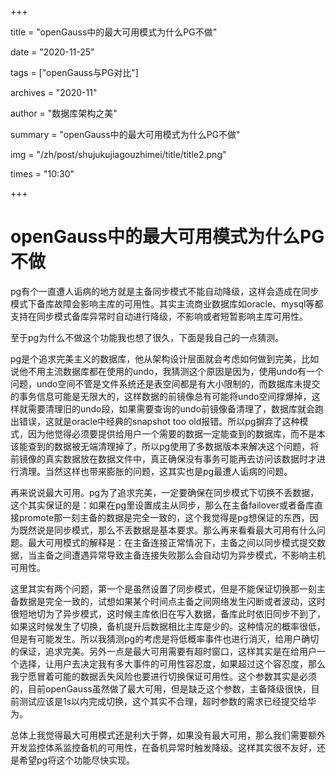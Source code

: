+++

title = "openGauss中的最大可用模式为什么PG不做" 

date = "2020-11-25" 

tags = ["openGauss与PG对比"] 

archives = "2020-11" 

author = "数据库架构之美" 

summary = "openGauss中的最大可用模式为什么PG不做"

img = "/zh/post/shujukujiagouzhimei/title/title2.png" 

times = "10:30"

+++

# openGauss中的最大可用模式为什么PG不做<a name="ZH-CN_TOPIC_0293240561"></a>

pg有个一直遭人诟病的地方就是主备同步模式不能自动降级，这样会造成在同步模式下备库故障会影响主库的可用性。其实主流商业数据库如oracle、mysql等都支持在同步模式备库异常时自动进行降级，不影响或者短暂影响主库可用性。

至于pg为什么不做这个功能我也想了很久，下面是我自己的一点猜测。

pg是个追求完美主义的数据库，他从架构设计层面就会考虑如何做到完美，比如说他不用主流数据库都在使用的undo，我猜测这个原因是因为，使用undo有一个问题，undo空间不管是文件系统还是表空间都是有大小限制的，而数据库未提交的事务信息可能是无限大的，这样数据的前镜像总有可能将undo空间撑爆掉，这样就需要清理旧的undo段，如果需要查询的undo前镜像备清理了，数据库就会跑出错误，这就是oracle中经典的snapshot too old报错。所以pg摒弃了这种模式，因为他觉得必须要提供给用户一个需要的数据一定能查到的数据库，而不是本该能查到的数据被无端清理掉了，所以pg使用了多数据版本来解决这个问题，将前镜像的真实数据放在数据文件中，真正确保没有事务可能再去访问该数据时才进行清理。当然这样也带来膨胀的问题，这其实也是pg最遭人诟病的问题。

再来说说最大可用。pg为了追求完美，一定要确保在同步模式下切换不丢数据，这个其实保证的是：如果在pg里设置成主从同步，那么在主备failover或者备库直接promote那一刻主备的数据是完全一致的，这个我觉得是pg想保证的东西，因为既然说是同步模式，那么不丢数据是基本要求。那么再来看看最大可用有什么问题。最大可用模式的解释是：在主备连接正常情况下，主备之间以同步模式提交数据，当主备之间遭遇异常导致主备连接失败那么会自动切为异步模式，不影响主机可用性。

这里其实有两个问题，第一个是虽然设置了同步模式，但是不能保证切换那一刻主备数据是完全一致的，试想如果某个时间点主备之间网络发生闪断或者波动，这时很短地切为了异步模式，这时候主库依旧在写入数据，备库此时依旧同步不到了，如果这时候发生了切换，备机提升后数据相比主库是少的。这种情况的概率很低，但是有可能发生。所以我猜测pg的考虑是将低概率事件也进行消灭，给用户确切的保证，追求完美。另外一点是最大可用需要有超时窗口，这样其实是在给用户一个选择，让用户去决定我有多大事件的可用性容忍度，如果超过这个容忍度，那么我宁愿冒着可能的数据丢失风险也要进行切换保证可用性。这个参数其实是必须的，目前openGauss虽然做了最大可用，但是缺乏这个参数，主备降级很快，目前测试应该是1s以内完成切换，这个其实不合理，超时参数的需求已经提交给华为。

总体上我觉得最大可用模式还是利大于弊，如果没有最大可用，那么我们需要额外开发监控体系监控备机的可用性，在备机异常时触发降级。这样其实很不友好，还是希望pg将这个功能尽快实现。

